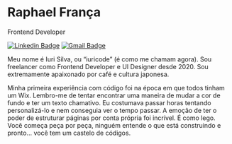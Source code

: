# Raphael França

Frontend Developer

[![Linkedin Badge](https://img.shields.io/badge/-Raphael%20França-986DFF?style=flat-square&logo=Linkedin&logoColor=white&link=https://www.linkedin.com/in/raphael-fernandes-franca/)](https://www.linkedin.com/in/raphael-fernandes-franca/) 
[![Gmail Badge](https://img.shields.io/badge/-raphaelfranca4026gmail.com-986DFF?style=flat-square&logo=Gmail&logoColor=white&link=mailto:raphaelfranca4026@gmail.com)](mailto:raphaelfranca4026@gmail.com)

Meu nome é Iuri Silva, ou “iuricode” (é como me chamam agora). Sou freelancer como Frontend Developer e UI Designer desde 2020. Sou extremamente apaixonado por café e cultura japonesa.

Minha primeira experiência com código foi na época em que todos tinham um Wix. Lembro-me de tentar encontrar uma maneira de mudar a cor de fundo e ter um texto chamativo. Eu costumava passar horas tentando personalizá-lo e nem conseguia ver o tempo passar. A emoção de ter o poder de estruturar páginas por conta própria foi incrível. É como lego. Você começa peça por peça, ninguém entende o que está construindo e pronto... você tem um castelo de códigos.
